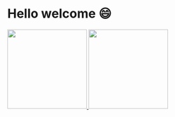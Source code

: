 
# Hello welcome :smile:

 <!-- [![trophy](https://github-profile-trophy.vercel.app/?username=PedroG-8&theme=algolia)](https://github.com/ryo-ma/github-profile-trophy) -->

<div>
  <a href="https://github.com/anuraghazra/github-readme-stats">
    <img height = "180em" src="https://github-readme-stats.vercel.app/api?username=PedroG-8&theme=algolia">
    <img height = "180em" src="https://github-readme-stats.vercel.app/api/top-langs/?username=PedroG-8&layout=compact&theme=algolia&langs_count=8">
  </a>
</div>
